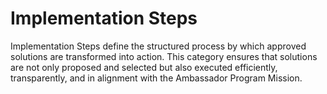 # Implementation Steps

Implementation Steps define the structured process by which approved solutions are transformed into action. This category ensures that solutions are not only proposed and selected but also executed efficiently, transparently, and in alignment with the Ambassador Program Mission.
